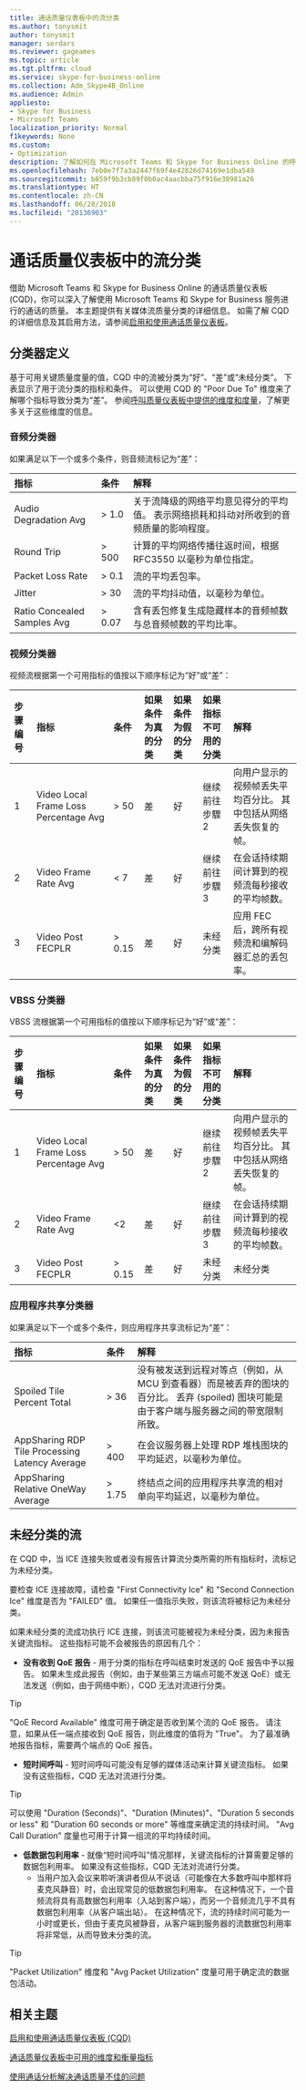 ```yaml
---
title: 通话质量仪表板中的流分类
ms.author: tonysmit
author: tonysmit
manager: serdars
ms.reviewer: gageames
ms.topic: article
ms.tgt.pltfrm: cloud
ms.service: skype-for-business-online
ms.collection: Adm_Skype4B_Online
ms.audience: Admin
appliesto:
- Skype for Business
- Microsoft Teams
localization_priority: Normal
f1keywords: None
ms.custom:
- Optimization
description: 了解如何在 Microsoft Teams 和 Skype for Business Online 的呼叫质量仪表板中进行流质量分类。
ms.openlocfilehash: 7eb0e7f7a3a2447f69f4e42826d74169e1dba549
ms.sourcegitcommit: b859f9b3cb89f0b0ac4aacbba75f916e38981a26
ms.translationtype: HT
ms.contentlocale: zh-CN
ms.lasthandoff: 06/28/2018
ms.locfileid: "20136903"
---
```

# <a name="stream-classification-in-call-quality-dashboard"></a>通话质量仪表板中的流分类

借助 Microsoft Teams 和 Skype for Business Online 的通话质量仪表板 (CQD)，你可以深入了解使用 Microsoft Teams 和 Skype for Business 服务进行的通话的质量。 本主题提供有关媒体流质量分类的详细信息。 如需了解 CQD 的详细信息及其启用方法，请参阅[启用和使用通话质量仪表板](turning-on-and-using-call-quality-dashboard.md)。

## <a name="classifier-definitions"></a>分类器定义

基于可用关键质量度量的值，CQD 中的流被分类为“好”、“差”或“未经分类”。 下表显示了用于流分类的指标和条件。 可以使用 CQD 的 "Poor Due To" 维度来了解哪个指标导致分类为“差”。 参阅[呼叫质量仪表板中提供的维度和度量](dimensions-and-measures-available-in-call-quality-dashboard.md)，了解更多关于这些维度的信息。

### <a name="audio-classifier"></a>音频分类器

如果满足以下一个或多个条件，则音频流标记为“差”：

|**指标**|**条件**|**解释**|
|:-----|:-----|:-----|
|Audio Degradation Avg|> 1.0|关于流降级的网络平均意见得分的平均值。 表示网络损耗和抖动对所收到的音频质量的影响程度。|
|Round Trip|> 500|计算的平均网络传播往返时间，根据 RFC3550 以毫秒为单位指定。|
|Packet Loss Rate|> 0.1|流的平均丢包率。|
|Jitter|> 30|流的平均抖动值，以毫秒为单位。|
|Ratio Concealed Samples Avg|> 0.07|含有丢包修复生成隐藏样本的音频帧数与总音频帧数的平均比率。|

### <a name="video-classifier"></a>视频分类器

视频流根据第一个可用指标的值按以下顺序标记为“好”或“差”：

|**步骤编号**|**指标**|**条件**|**如果条件为真的分类**|**如果条件为假的分类**|**如果指标不可用的分类**|**解释**|
|:-----|:-----|:-----|:-----|:-----|:-----|:-----|
|1|Video Local Frame Loss Percentage Avg|> 50|差|好|继续前往步驟 2|向用户显示的视频帧丢失平均百分比。 其中包括从网络丢失恢复的帧。|
|2|Video Frame Rate Avg|< 7|差|好|继续前往步驟 3|在会话持续期间计算到的视频流每秒接收的平均帧数。|
|3|Video Post FECPLR|> 0.15|差|好|未经分类|应用 FEC 后，跨所有视频流和编解码器汇总的丢包率。|

### <a name="vbss-classifier"></a>VBSS 分类器

VBSS 流根据第一个可用指标的值按以下顺序标记为“好”或“差”：

|**步骤编号**|**指标**|**条件**|**如果条件为真的分类**|**如果条件为假的分类**|**如果指标不可用的分类**|**解释**|
|:-----|:-----|:-----|:-----|:-----|:-----|:-----|
|1|Video Local Frame Loss Percentage Avg|> 50|差|好|继续前往步驟 2|向用户显示的视频帧丢失平均百分比。 其中包括从网络丢失恢复的帧。|
|2|Video Frame Rate Avg|<2|差|好|继续前往步驟 3|在会话持续期间计算到的视频流每秒接收的平均帧数。|
|3|Video Post FECPLR|> 0.15|差|好|未经分类|未经分类|应用 FEC 后，跨所有视频流和编解码器汇总的丢包率。|

### <a name="application-sharing-classifier"></a>应用程序共享分类器

如果满足以下一个或多个条件，则应用程序共享流标记为“差”：

**指标**|**条件**|**解释**|
|:-----|:-----|:-----|
|Spoiled Tile Percent Total|> 36|没有被发送到远程对等点（例如，从 MCU 到查看器）而是被丢弃的图块的百分比。 丢弃 (spoiled) 图块可能是由于客户端与服务器之间的带宽限制所致。|
|AppSharing RDP Tile Processing Latency Average|> 400|在会议服务器上处理 RDP 堆栈图块的平均延迟，以毫秒为单位。|
|AppSharing Relative OneWay Average|> 1.75|终结点之间的应用程序共享流的相对单向平均延迟，以毫秒为单位。|

## <a name="unclassified-streams"></a>未经分类的流

在 CQD 中，当 ICE 连接失败或者没有报告计算流分类所需的所有指标时，流标记为未经分类。

要检查 ICE 连接故障，请检查 "First Connectivity Ice" 和 "Second Connection Ice" 维度是否为 "FAILED" 值。 如果任一值指示失败，则该流将被标记为未经分类。

如果未经分类的流成功执行 ICE 连接，则该流可能被视为未经分类，因为未报告关键流指标。 这些指标可能不会被报告的原因有几个：

- **没有收到 QoE 报告** - 用于分类的指标在呼叫结束时发送的 QoE 报告中予以报告。 如果未生成此报告（例如，由于某些第三方端点可能不发送 QoE）或无法发送（例如，由于网络中断），CQD 无法对流进行分类。

> [!TIP]
> "QoE Record Available" 维度可用于确定是否收到某个流的 QoE 报告。 请注意，如果从任一端点接收到 QoE 报告，则此维度的值将为 "True"。 为了最准确地报告指标，需要两个端点的 QoE 报告。

- **短时间呼叫** - 短时间呼叫可能没有足够的媒体活动来计算关键流指标。 如果没有这些指标，CQD 无法对流进行分类。

> [!TIP]
> 可以使用 "Duration (Seconds)"、"Duration (Minutes)"、"Duration 5 seconds or less" 和 "Duration 60 seconds or more" 等维度来确定流的持续时间。 "Avg Call Duration" 度量也可用于计算一组流的平均持续时间。

- **低数据包利用率** - 就像“短时间呼叫”情况那样，关键流指标的计算需要足够的数据包利用率。 如果没有这些指标，CQD 无法对流进行分类。
    - 当用户加入会议来聆听演讲者但从不说话（可能像在大多数呼叫中那样将麦克风静音）时，会出现常见的低数据包利用率。 在这种情况下，一个音频流将具有高数据包利用率（入站到客户端），而另一个音频流几乎不具有数据包利用率（从客户端出站）。 在这种情况下，流的持续时间可能为一小时或更长，但由于麦克风被静音，从客户端到服务器的流数据包利用率将非常低，从而导致未分类的流。

> [!TIP]
>  "Packet Utilization" 维度和 "Avg Packet Utilization" 度量可用于确定流的数据包活动。


## <a name="related-topics"></a>相关主题
[启用和使用通话质量仪表板 (CQD)](turning-on-and-using-call-quality-dashboard.md)

[通话质量仪表板中可用的维度和衡量指标](dimensions-and-measures-available-in-call-quality-dashboard.md)

[使用通话分析解决通话质量不佳的问题](use-call-analytics-to-troubleshoot-poor-call-quality.md)

